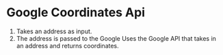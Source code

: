 # Google Coordinates Api
1. Takes an address as input.
2. The address is passed to the Google Uses the Google API that takes in an address and returns coordinates.
